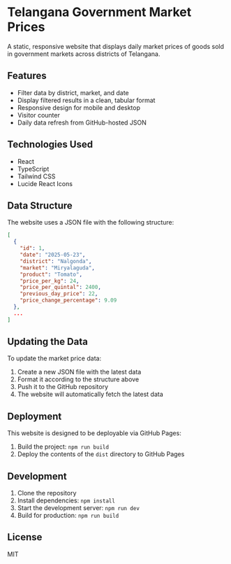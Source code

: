 # Telangana Government Market Prices

A static, responsive website that displays daily market prices of goods sold in government markets across districts of Telangana.

## Features

- Filter data by district, market, and date
- Display filtered results in a clean, tabular format
- Responsive design for mobile and desktop
- Visitor counter
- Daily data refresh from GitHub-hosted JSON

## Technologies Used

- React
- TypeScript
- Tailwind CSS
- Lucide React Icons

## Data Structure

The website uses a JSON file with the following structure:

```json
[
  {
    "id": 1,
    "date": "2025-05-23",
    "district": "Nalgonda",
    "market": "Miryalaguda",
    "product": "Tomato",
    "price_per_kg": 24,
    "price_per_quintal": 2400,
    "previous_day_price": 22,
    "price_change_percentage": 9.09
  },
  ...
]
```

## Updating the Data

To update the market price data:

1. Create a new JSON file with the latest data
2. Format it according to the structure above
3. Push it to the GitHub repository
4. The website will automatically fetch the latest data

## Deployment

This website is designed to be deployable via GitHub Pages:

1. Build the project: `npm run build`
2. Deploy the contents of the `dist` directory to GitHub Pages

## Development

1. Clone the repository
2. Install dependencies: `npm install`
3. Start the development server: `npm run dev`
4. Build for production: `npm run build`

## License

MIT